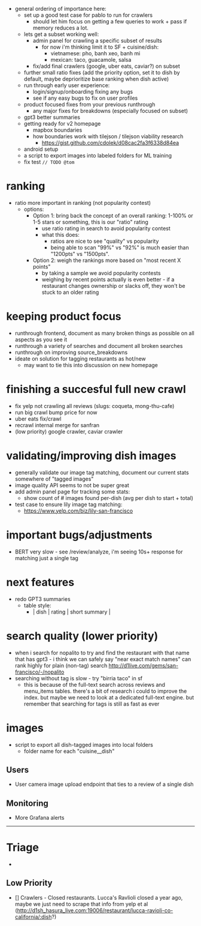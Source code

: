 - general ordering of importance here:
  - set up a good test case for pablo to run for crawlers
    - should let him focus on getting a few queries to work + pass if memory reduces a lot.
  - lets get a subset working well:
    - admin panel for crawling a specific subset of results
      - for now i'm thinking limit it to SF + cuisine/dish:
        - vietnamese: pho, banh xeo, banh mi
        - mexican: taco, guacamole, salsa
    - fix/add final crawlers (google, uber eats, caviar?) on subset
  - further small ratio fixes (add the priority option, set it to dish by default, maybe deprioritize base ranking when dish active)
  - run through early user experience:
    - login/signup/onboarding fixing any bugs
    - see if any easy bugs to fix on user profiles
  - product focused fixes from your previous runthrough
    - any major fixes for breakdowns (especially focused on subset)
  - gpt3 better summaries
  - getting ready for v2 homepage
    - mapbox boundaries
    - how boundaries work with tilejson / tilejson viability research
      - https://gist.github.com/cdolek/d08cac2fa3f6338d84ea
  - android setup
  - a script to export images into labeled folders for ML training
  - fix test `// TODO @tom`


# ranking

- ratio more important in ranking (not popularity contest)
  - options:
    - Option 1: bring back the concept of an overall ranking: 1-100% or 1-5 stars or something, this is our "ratio" rating
      - use ratio rating in search to avoid popularity contest
      - what this does:
        - ratios are nice to see "quality" vs popularity
        - being able to scan "99%" vs "92%" is much easier than "1200pts" vs "1500pts".
    - Option 2: weigh the rankings more based on "most recent X points"
      - by taking a sample we avoid popularity contests
      - weighing by recent points actually is even better - if a restaurant changes ownership or slacks off, they won't be stuck to an older rating

# keeping product focus

- runthrough frontend, document as many broken things as possible on all aspects as you see it
- runthrough a variety of searches and document all broken searches
- runthrough on improving source_breakdowns
- ideate on solution for tagging restaurants as hot/new
  - may want to tie this into discussion on new homepage

# finishing a succesful full new crawl

- fix yelp not crawling all reviews (slugs: coqueta, mong-thu-cafe)
- run big crawl bump price for now
- uber eats fix/crawl
- recrawl internal merge for sanfran
- (low priority) google crawler, caviar crawler

# validating/improving dish images

- generally validate our image tag matching, document our current stats somewhere of "tagged images"
- image quality API seems to not be super great
- add admin panel page for tracking some stats:
  - show count of # images found per-dish (avg per dish to start + total)
- test case to ensure lily image tag matching:
  - https://www.yelp.com/biz/lily-san-francisco

# important bugs/adjustments

- BERT very slow - see /review/analyze, i'm seeing 10s+ response for matching just a single tag

# next features

- redo GPT3 summaries
  - table style:
    - | dish | rating | short summary |

# search quality (lower priority)
- when i search for nopalito to try and find the restaurant with that name that has gpt3 - i think we can safely say "near exact match names" can rank highly for plain (non-tag) search http://d1live.com/gems/san-francisco/-/nopalito
- searching without tag is slow - try "birria taco" in sf
  - this is because of the full-text search across reviews and menu_items tables. there's a bit of research i could to improve the index. but maybe we need to look at a dedicated full-text engine. but remember that searching for tags is still as fast as ever

# images

- script to export all dish-tagged images into local folders
  - folder name for each "cuisine__dish"

## Users

- User camera image upload endpoint that ties to a review of a single dish

## Monitoring

- More Grafana alerts

---

# Triage
-
## Low Priority

- [] Crawlers - Closed restaurants. Lucca's Ravlioli closed a year ago, maybe we just need to scrape that info from yelp et al (http://d1sh_hasura_live.com:19006/restaurant/lucca-ravioli-co-california/:dish?)
